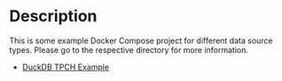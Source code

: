 # Description

This is some example Docker Compose project for different data source types. Please go to the respective directory for more information.

- [DuckDB TPCH Example](duckdb-tpch-example/README.md)
